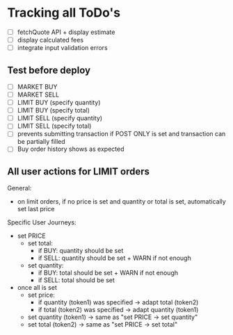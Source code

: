 # Tracking all ToDo's

- [ ] fetchQuote API + display estimate
- [ ] display calculated fees
- [ ] integrate input validation errors

## Test before deploy

- [ ] MARKET BUY
- [ ] MARKET SELL
- [ ] LIMIT BUY (specify quantity)
- [ ] LIMIT BUY (specify total)
- [ ] LIMIT SELL (specify quantity)
- [ ] LIMIT SELL (specify total)
- [ ] prevents submitting transaction if POST ONLY is set and transaction can be partially filled
- [ ] Buy order history shows as expected

## All user actions for LIMIT orders

General:

- on limit orders, if no price is set and quantity or total is set, automatically set last price

Specific User Journeys:

- set PRICE
  - set total:
    - if BUY: quantity should be set
    - if SELL: quantity should be set + WARN if not enough
  - set quantity:
    - if BUY: total should be set + WARN if not enough
    - if SELL: total should be set
- once all is set
  - set price:
    - if quantity (token1) was specified -> adapt total (token2)
    - if total (token2) was specified -> adapt quantity (token1)
  - set quantity (token1) -> same as "set PRICE -> set quantity"
  - set total (token2) -> same as "set PRICE -> set total"
